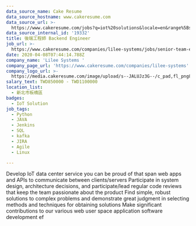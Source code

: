 ```yaml
---
data_source_name: Cake Resume
data_source_hostname: www.cakeresume.com
data_source_url: >-
  https://www.cakeresume.com/jobs?q=iot%20solutions&locale=en&range%5Bsalary_range%5D%5Bmin%5D=1000000
data_source_internal_id: '19332'
title: 後端工程師 Backend Engineer
job_url: >-
  https://www.cakeresume.com/companies/lilee-systems/jobs/senior-team-engineer-technical-team-lead
date: 2020-04-08T07:44:14.788Z
company_name: 'Lilee Systems '
company_page_url: 'https://www.cakeresume.com/companies/lilee-systems'
company_logo_url: >-
  https://media.cakeresume.com/image/upload/s--JALUJz3G--/c_pad,fl_png8,h_200,w_200/v1565069357/qmpaqlmtvstx26o3gkgl.png
salary_text: TWD850000 - TWD1100000
location_list:
  - 新北市板橋區
badges:
  - IoT Solution
job_tags:
  - Python
  - JAVA
  - Jenkins
  - SQL
  - kafka
  - JIRA
  - Agile
  - Linux

---
```


Develop IoT data center service you can be proud of that span web apps and APIs to communicate between clients/servers Participate in system design, architecture decisions, and participate/lead regular code reviews that keep the team passionate about the product Find simple, robust solutions to complex problems and demonstrate great judgment in selecting methods and techniques for obtaining solutions Make significant contributions to our various web user space application software development ef